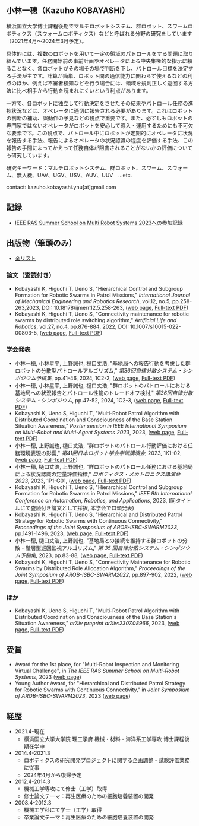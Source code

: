 
## 小林一穂（Kazuho KOBAYASHI）
横浜国立大学博士課程後期でマルチロボットシステム、群ロボット、スワームロボティクス（スウォームロボティクス）などと呼ばれる分野の研究をしています（2021年4月～2024年3月予定）。

具体的には、複数のロボットを用いて一定の領域のパトロールをする問題に取り組んでいます。任務開始前の事前計画やオペレータによる中央集権的な指示に頼ることなく、各ロボットがその場その場で判断を下し、パトロール目標を決定する手法が主です。計算が簡単、ロボット間の通信能力に関わらず使えるなどの利点のほか、例えば不審者検知などを行う場合には、領域を規則正しく巡回する方法に比べ相手から行動を読まれにくいという利点があります。

一方で、各ロボットに独立して行動決定をさせたその結果やパトロール任務の進捗状況などは、オペレータに適切に報告される必要があります。これはロボットの判断の補助、誤動作の予見などの観点で重要です。また、必ずしもロボットの専門家ではないオペレータがロボットを安心して導入・運用するためにも不可欠な要素です。この観点で、パトロール中にロボットが定期的にオペレータに状況を報告する手法、報告によるオペレータの状況認識の程度を評価する手法、この報告の手間によってかえって任務自体が阻害されることがないかの評価についても研究しています。

研究キーワード：マルチロボットシステム、群ロボット、スワーム、スウォーム、無人機、UAV、UGV、USV、AUV、UUV　...etc.

contact: kazuho.kobayashi.ynu[at]gmail.com

## 記録
- [IEEE RAS Summer School on Multi Robot Systems 2023への参加記録](https://kazuho-koba.github.io/MRS-SummerSchool2023.html)

## 出版物（筆頭のみ）
- [全リスト](https://scholar.google.co.jp/citations?hl=ja&user=eyE2QcQAAAAJ&view_op=list_works&sortby=pubdate)

### 論文（査読付き）
- Kobayashi K, Higuchi T, Ueno S, "Hierarchical Control and Subgroup Formation for Robotic Swarms in Patrol Missions," *International Journal of Mechanical Engineering and Robotics Research*, vol.12, no.5, pp.258-263,2023, DOI: 10.18178/ijmerr.12.5.258-263, ([web page](http://www.ijmerr.com/show-232-1871-1.html), [Full-text PDF](http://www.ijmerr.com/2023/IJMERR-V12N5-258.pdf))
- Kobayashi K, Higuchi T, Ueno S, "Connectivity maintenance for robotic swarms by distributed role switching algorithm," *Artificial Life and Robotics*, vol.27, no.4, pp.876-884, 2022, DOI: 10.1007/s10015-022-00803-5, ([web page](https://link.springer.com/article/10.1007/s10015-022-00803-5), [Full-text PDF](https://ynu.repo.nii.ac.jp/record/12170/files/Connectivity_Maintenance_for_Robotic_Swarms_by_Distributed_Role_Switching_Algorithm.pdf))

### 学会発表
- 小林一穂, 小林星平, 上野誠也, 樋口丈浩, "基地局への報告行動を考慮した群ロボットの分散型パトロールアルゴリズム," *第36回自律分散システム・シンポジウム予稿集*, pp.41-46, 2024, 1C2-2, ([web page](https://ynu.repo.nii.ac.jp/records/2000258), [Full-text PDF](https://ynu.repo.nii.ac.jp/record/2000122/files/1C2-2_%E5%9F%BA%E5%9C%B0%E5%B1%80%E3%81%B8%E3%81%AE%E5%A0%B1%E5%91%8A%E8%A1%8C%E5%8B%95%E3%82%92%E8%80%83%E6%85%AE%E3%81%97%E3%81%9F%E7%BE%A4%E3%83%AD%E3%83%9C%E3%83%83%E3%83%88%E3%81%AE%E5%88%86%E6%95%A3%E5%9E%8B%E3%83%91%E3%83%88%E3%83%AD%E3%83%BC%E3%83%AB%E3%82%A2%E3%83%AB%E3%82%B4%E3%83%AA%E3%82%BA%E3%83%A0.pdf))
- 小林一穂, 小林星平, 上野誠也, 樋口丈浩, "群ロボットのパトロールにおける基地局への状況報告とパトロール性能のトレードオフ検討," *第36回自律分散システム・シンポジウム*, pp.47-52, 2024, 1C2-3, ([web page](https://ynu.repo.nii.ac.jp/records/2000259), [Full-text PDF](https://ynu.repo.nii.ac.jp/record/2000122/files/RSJ_%E7%BE%A4%E3%83%AD%E3%83%9C%E3%83%83%E3%83%88%E3%81%AE%E3%83%91%E3%83%88%E3%83%AD%E3%83%BC%E3%83%AB%E6%80%A7%E8%83%BD%E8%A9%95%E4%BE%A1%E3%81%AB%E3%81%8A%E3%81%91%E3%82%8B%E4%BB%BB%E5%8B%99%E7%92%B0%E5%A2%83%E8%A1%A8%E7%8F%BE%E3%81%AE%E5%BD%B1%E9%9F%BF.pdf))
- Kobayashi K, Ueno S, Higuchi T, "Multi-Robot Patrol Algorithm with Distributed Coordination and Consciousness of the Base Station Situation Awareness," *Poster session in IEEE International Symposium on Multi-Robot and Multi-Agent Systems 2023*, 2023, ([web page](https://arxiv.org/abs/2307.08966), [Full-text PDF](https://arxiv.org/pdf/2307.08966.pdf))
- 小林一穂, 上野誠也, 樋口丈浩, "群ロボットのパトロール行動評価における任務環境表現の影響," *第41回日本ロボット学会学術講演会*, 2023, 1K1-02, ([web page](https://ynu.repo.nii.ac.jp/records/2000122), [Full-text PDF](https://ynu.repo.nii.ac.jp/record/2000122/files/RSJ_%E7%BE%A4%E3%83%AD%E3%83%9C%E3%83%83%E3%83%88%E3%81%AE%E3%83%91%E3%83%88%E3%83%AD%E3%83%BC%E3%83%AB%E6%80%A7%E8%83%BD%E8%A9%95%E4%BE%A1%E3%81%AB%E3%81%8A%E3%81%91%E3%82%8B%E4%BB%BB%E5%8B%99%E7%92%B0%E5%A2%83%E8%A1%A8%E7%8F%BE%E3%81%AE%E5%BD%B1%E9%9F%BF.pdf))
- 小林一穂, 樋口丈浩, 上野誠也, "群ロボットのパトロール任務における基地局による状況認識の定量評価指標," *ロボティクス・メカトロニクス講演会2023*, 2023, 1P1-G01, ([web page](https://ynu.repo.nii.ac.jp/records/2000122), [Full-text PDF](https://ynu.repo.nii.ac.jp/record/2000024/files/1P1-G01.pdf))
- Kobayashi K, Higuchi T, Ueno S, "Hierarchical Control and Subgroup Formation for Robotic Swarms in Patrol Missions," *IEEE 9th International Conference on Automation, Robotics, and Applications*, 2023, (同タイトルにて査読付き論文として採択, 本学会で口頭発表)
- Kobayashi K, Higuchi T, Ueno S, "Hierarchical and Distributed Patrol Strategy for Robotic Swarms with Continuous Connectivity," *Proceedings of the Joint Symposium of AROB-ISBC-SWARM2023*, pp.1491-1496, 2023, ([web page](https://ynu.repo.nii.ac.jp/records/12283), [Full-text PDF](https://ynu.repo.nii.ac.jp/record/12283/files/2_OS23-1.pdf))
- 小林一穂, 樋口丈浩, 上野誠也, "基地局との接続を維持する群ロボットの分散・階層型巡回監視アルゴリズム," *第 35 回自律分散システム・シンポジウム予稿集*, 2023, pp.83-88, ([web page](https://ynu.repo.nii.ac.jp/records/12282), [Full-text PDF](https://ynu.repo.nii.ac.jp/record/12282/files/1_1C2-2.pdf))
- Kobayashi K, Higuchi T, Ueno S, "Connectivity Maintenance for Robotic Swarms by Distributed Role Allocation Algorithm," *Proceedings of the Joint Symposium of AROB-ISBC-SWARM2022*, pp.897-902, 2022, ([web page](https://ynu.repo.nii.ac.jp/records/11601), [Full-text PDF](https://ynu.repo.nii.ac.jp/record/11601/files/AROB2022.pdf))

### ほか
- Kobayashi K, Ueno S, Higuchi T, "Multi-Robot Patrol Algorithm with Distributed Coordination and Consciousness of the Base Station's Situation Awareness," *arXiv preprint arXiv:2307.08966*, 2023, ([web page](https://arxiv.org/abs/2307.08966v1), [Full-text PDF](https://arxiv.org/pdf/2307.08966v1.pdf))

## 受賞
- Award for the 1st place, for "Multi-Robot Inspection and Monitoring Virtual Challenge", in *The IEEE RAS Summer School on Multi-Robot Systems*, 2023 ([web page](https://www.ynu.ac.jp/hus/engk2/30502/detail.html))
- Young Author Award, for "Hierarchical and Distributed Patrol Strategy for Robotic Swarms with Continuous Connectivity," in *Joint Symposium of AROB-ISBC-SWARM2023*, 2023 ([web page](https://www.ynu.ac.jp/hus/engk2/29824/detail.html))

## 経歴
- 2021.4-現在
  - 横浜国立大学大学院 理工学府 機械・材料・海洋系工学専攻 博士課程後期在学中
- 2014.4-2021.3
  - ロボティクスの研究開発プロジェクトに関する企画調整・試験評価業務に従事
  - 2024年4月から復帰予定
- 2012.4-2014.3
  - 機械工学専攻にて修士（工学）取得
  - 修士論文テーマ：再生医療のための細胞培養装置の開発
- 2008.4-2012.3
  - 機械工学科にて学士（工学）取得
  - 卒業論文テーマ：再生医療のための細胞培養装置の開発